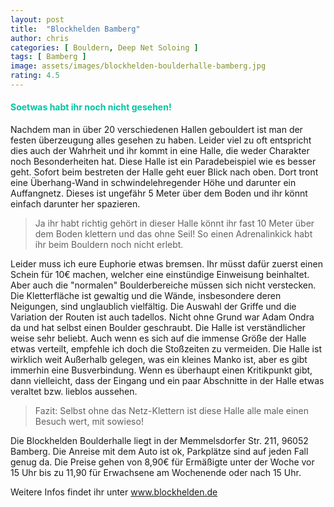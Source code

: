 ```yaml
---
layout: post
title:  "Blockhelden Bamberg"
author: chris
categories: [ Bouldern, Deep Net Soloing ]
tags: [ Bamberg ]
image: assets/images/blockhelden-boulderhalle-bamberg.jpg
rating: 4.5
---
```


#### <span style="color:#00c5a1">Soetwas habt ihr noch nicht gesehen!</span>
Nachdem man in über 20 verschiedenen Hallen gebouldert ist man der festen überzeugung alles gesehen zu haben. Leider viel zu oft entspricht dies auch der Wahrheit und ihr kommt in eine Halle, die weder Charakter noch Besonderheiten hat. Diese Halle ist ein Paradebeispiel wie es besser geht. Sofort beim bestreten der Halle geht euer Blick nach oben. Dort tront eine Überhang-Wand in schwindelehregender Höhe und darunter ein Auffangnetz. Dieses ist ungefähr 5 Meter über dem Boden und ihr könnt einfach darunter her spazieren.
> Ja ihr habt richtig gehört in dieser Halle könnt ihr fast 10 Meter über dem Boden klettern und das ohne Seil! So einen Adrenalinkick habt ihr beim Bouldern noch nicht erlebt.

Leider muss ich eure Euphorie etwas bremsen. Ihr müsst dafür zuerst einen Schein für 10€ machen, welcher eine einstündige Einweisung beinhaltet. Aber auch die "normalen" Boulderbereiche müssen sich nicht verstecken. Die Kletterfläche ist gewaltig und die Wände, insbesondere deren Neigungen, sind unglaublich vielfältig. Die Auswahl der Griffe und die Variation der Routen ist auch tadellos. Nicht ohne Grund war Adam Ondra da und hat selbst einen Boulder geschraubt. 
Die Halle ist verständlicher weise sehr beliebt. Auch wenn es sich auf die immense Größe der Halle etwas verteilt, empfehle ich doch die Stoßzeiten zu vermeiden. Die Halle ist wirklich weit Außerhalb gelegen, was ein kleines Manko ist, aber es gibt immerhin eine Busverbindung. Wenn es überhaupt einen Kritikpunkt gibt, dann vielleicht, dass der Eingang und ein paar Abschnitte in der Halle etwas veraltet bzw. lieblos aussehen. 
> Fazit: Selbst ohne das Netz-Klettern ist diese Halle alle male einen Besuch wert, mit sowieso!

Die Blockhelden Boulderhalle liegt in der Memmelsdorfer Str. 211, 96052 Bamberg. Die Anreise mit dem Auto ist ok, Parkplätze sind auf jeden Fall genug da. Die Preise gehen von 8,90€ für Ermäßigte unter der Woche vor 15 Uhr bis zu 11,90 für Erwachsene am Wochenende oder nach 15 Uhr. 

Weitere Infos findet ihr unter <a href="https://blockhelden.de/" target="_blank">www.blockhelden.de</a>